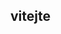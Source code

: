 
## vitejte

<!--
**Patraz88/Patraz88** is a ✨ _special_ ✨ repository because its `README.md` (this file) appears on your GitHub profile.

Here are some ideas to get you started:

- # I’m currently working on ...
- 🌱 I’m currently learning ...
- 👯 I’m looking to collaborate on ...
- 🤔 I’m looking for help with ...
- 💬 Ask me about ...
- 📫 How to reach me: ...
- 😄 Pronouns: ...
- ⚡ Fun fact: ...
-->
